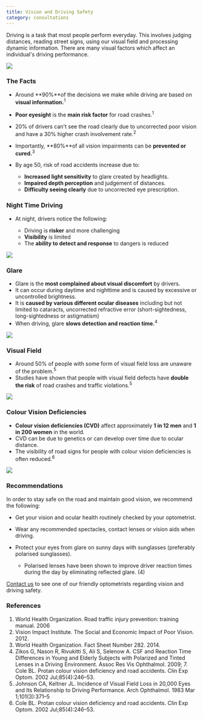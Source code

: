 ```yaml
---
title: Vision and Driving Safety
category: consultations
---
```

<div class="employee-heading">

Driving is a task that most people perform everyday. This involves judging distances, reading street signs, using our visual field and processing dynamic information. There are many visual factors which affect an individual's driving performance.

![](/uploads/driving-sore-eyes.jpg)

### The Facts

* Around **90%**of the decisions we make while driving are based on **visual information.**<sup>1</sup>
* **Poor eyesight** is the **main risk factor** for road crashes.<sup>1</sup>
* 20% of drivers can't see the road clearly due to uncorrected poor vision and have a 30% higher crash involvement rate.<sup>2</sup>
* Importantly, **80%**of all vision impairments can be **prevented or cured.**<sup>3</sup>
* By age 50, risk of road accidents increase due to:

  * **Increased light sensitivity** to glare created by headlights.
  * **Impaired depth perception** and judgement of distances.
  * **Difficulty seeing clearly** due to uncorrected eye prescription.

### Night Time Driving

* At night, drivers notice the following:

  * Driving is **risker** and more challenging
  * **Visibility** is limited
  * The **ability to detect and response** to dangers is reduced

![](/uploads/night-driving.jpg)

### Glare

* Glare is the **most complained about visual discomfort** by drivers.
* It can occur during daytime and nighttime and is caused by excessive or uncontrolled brightness.
* It is **caused by various different ocular diseases** including but not limited to cataracts, uncorrected refractive error (short-sightedness, long-sightedness or astigmatism)
* When driving, glare **slows detection and reaction time.**<sup>4</sup>

![](/uploads/glare-driving.jpg)

### Visual Field

* Around 50% of people with some form of visual field loss are unaware of the problem.<sup>5</sup>
* Studies have shown that people with visual field defects have **double the risk** of road crashes and traffic violations.<sup>5</sup>

![](/uploads/visual-field-driving.png)

### Colour Vision Deficiencies

* **Colour vision deficiencies (CVD)** affect approximately **1 in 12 men** and **1 in 200 women** in the world.
* CVD can be due to genetics or can develop over time due to ocular distance.
* The visibility of road signs for people with colour vision deficiencies is often reduced.<sup>6</sup>

![](/uploads/colour-vision-traffic-lights.jpg)

### Recommendations

In order to stay safe on the road and maintain good vision, we recommend the following:

* Get your vision and ocular health routinely checked by your optometrist.
* Wear any recommended spectacles, contact lenses or vision aids when driving.
* Protect your eyes from glare on sunny days with sunglasses (preferably polarised sunglasses).

  * ​Polarised lenses have been shown to improve driver reaction times during the day by eliminating reflected glare. (4)

[Contact us](https://www.innovativeeyecare.com.au/contact) to see one of our friendly optometrists regarding vision and driving safety.

### References

1. World Health Organization. Road traffic injury prevention: training manual. 2006
2. Vision Impact Institute. The Social and Economic Impact of Poor Vision. 2012.
3. World Health Organization. Fact Sheet Number 282. 2014.
4. Zikos G, Nason R, Rivukitti S, Ali S, Selenow A. CSF and Reaction Time Differences in Young and Elderly Subjects with Polarized and Tinted Lenses in a Driving Environment. Assoc Res Vis Ophthalmol. 2009; 7. Cole BL. Protan colour vision deficiency and road accidents. Clin Exp Optom. 2002 Jul;85(4):246–53.
5. Johnson CA, Keltner JL. Incidence of Visual Field Loss in 20,000 Eyes and Its Relationship to Driving Performance. Arch Ophthalmol. 1983 Mar 1;101(3):371–5
6. Cole BL. Protan colour vision deficiency and road accidents. Clin Exp Optom. 2002 Jul;85(4):246–53.